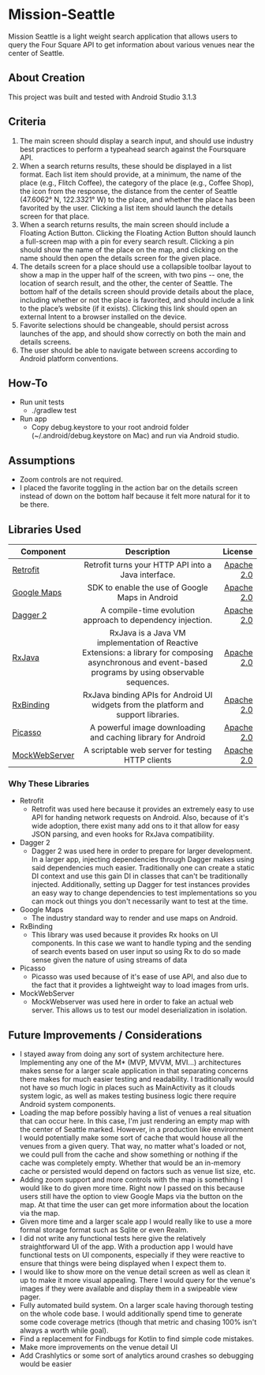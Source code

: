 # Mission-Seattle

Mission Seattle is a light weight search application that allows users to query
the Four Square API to get information about various venues near the center of Seattle.

## About Creation
This project was built and tested with Android Studio 3.1.3

## Criteria

1. The main screen should display a search input, and should use industry
best practices to perform a typeahead search against the Foursquare API.
2. When a search returns results, these should be displayed in a list format.
Each list item should provide, at a minimum, the name of the place
(e.g., Flitch Coffee), the category of the place (e.g., Coffee Shop), the
icon from the response, the distance from the center of Seattle
(47.6062° N, 122.3321° W) to the place, and whether the place has been
favorited by the user. Clicking a list item should launch the details
screen for that place.
3. When a search returns results, the main screen should include a
Floating Action Button. Clicking the Floating Action Button should
launch a full-screen map with a pin for every search result. Clicking a
pin should show the name of the place on the map, and clicking on the
name should then open the details screen for the given place.
4. The details screen for a place should use a collapsible toolbar layout
to show a map in the upper half of the screen, with two pins -- one, the
location of search result, and the other, the center of Seattle. The
bottom half of the details screen should provide details about the place,
including whether or not the place is favorited, and should include a link
to the place’s website (if it exists). Clicking this link should open an
external Intent to a browser installed on the device.
5. Favorite selections should be changeable, should persist across
launches of the app, and should show correctly on both the main and details screens.
6. The user should be able to navigate between screens according to Android platform conventions.

## How-To
- Run unit tests
    - ./gradlew test
- Run app
    - Copy debug.keystore to your root android folder (~/.android/debug.keystore on Mac) and run via Android studio.

## Assumptions
- Zoom controls are not required.
- I placed the favorite toggling in the action bar on the details screen instead of down on the bottom half
because it felt more natural for it to be there.


## Libraries Used

| Component     | Description   | License  |
| ------------- |:-------------:| -----:|
| [Retrofit](http://square.github.io/retrofit/)        |  Retrofit turns your HTTP API into a Java interface. | [Apache 2.0](http://www.apache.org/licenses/LICENSE-2.0) |
| [Google Maps](https://developers.google.com/maps/documentation/android-sdk/intro)        | SDK to enable the use of Google Maps in Android | [Apache 2.0](http://www.apache.org/licenses/LICENSE-2.0) |
| [Dagger 2](https://github.com/google/dagger)        | A compile-time evolution approach to dependency injection. | [Apache 2.0](https://github.com/google/dagger/blob/master/LICENSE.txt) |
| [RxJava](https://github.com/ReactiveX/RxJava)        | RxJava is a Java VM implementation of Reactive Extensions: a library for composing asynchronous and event-based programs by using observable sequences. | [Apache 2.0](https://github.com/google/dagger/blob/master/LICENSE.txt) |
| [RxBinding](https://github.com/JakeWharton/RxBinding)        | RxJava binding APIs for Android UI widgets from the platform and support libraries. | [Apache 2.0](http://www.apache.org/licenses/LICENSE-2.0) |
| [Picasso](http://square.github.io/picasso/)        |  A powerful image downloading and caching library for Android | [Apache 2.0](http://www.apache.org/licenses/LICENSE-2.0) |
| [MockWebServer](https://github.com/square/okhttp/tree/master/mockwebserver)        |  A scriptable web server for testing HTTP clients | [Apache 2.0](http://www.apache.org/licenses/LICENSE-2.0) |
### Why These Libraries
- Retrofit
    - Retrofit was used here because it provides an extremely easy to use API for handing network requests on Android.
    Also, because of it's wide adoption, there exist many add ons to it that allow for easy JSON parsing, and even
    hooks for RxJava compatibility.
- Dagger 2
    - Dagger 2 was used here in order to prepare for larger development. In a larger app, injecting dependencies
    through Dagger makes using said dependencies much easier. Traditionally one can create a static DI context
    and use this gain DI in classes that can't be traditionally injected. Additionally, setting up Dagger for
    test instances provides an easy way to change dependencies to test implementations so you can mock out things
    you don't necessarily want to test at the time.
- Google Maps
    - The industry standard way to render and use maps on Android.
- RxBinding
    - This library was used because it provides Rx hooks on UI components. In this case we want to handle typing and
    the sending of search events based on user input so using Rx to do so made sense given the nature of using streams
    of data
- Picasso
    - Picasso was used because of it's ease of use API, and also due to the fact that it provides a lightweight
    way to load images from urls.
- MockWebServer
    - MockWebserver was used here in order to fake an actual web server. This allows us to test our model
    deserialization in isolation.

## Future Improvements / Considerations

- I stayed away from doing any sort of system architecture here. Implementing any one of the M* (MVP, MVVM, MVI...)
architectures makes sense for a larger scale application in that separating concerns there makes for much
easier testing and readability. I traditionally would not have so much logic in places such as MainActivity as
it clouds system logic, as well as makes testing business logic there require Android system components.
- Loading the map before possibly having a list of venues a real situation that can occur here. In this case,
I'm just rendering an empty map with the center of Seattle marked. However, in a production like environment I would
potentially make some sort of cache that would house all the venues from a given query. That way, no matter what's loaded
or not, we could pull from the cache and show something or nothing if the cache was completely empty. Whether that would be an in-memory cache or persisted would depend
on factors such as venue list size, etc.
- Adding zoom support and more controls with the map is something I would like to do given more time. Right now
I passed on this because users still have the option to view Google Maps via the button on the map. At that time
the user can get more information about the location via the map.
- Given more time and a larger scale app I would really like to use a more formal storage format such as
Sqlite or even Realm.
- I did not write any functional tests here give the relatively straightforward UI of the app. With a production
app I would have functional tests on UI components, especially if they were reactive to ensure that things were being
displayed when I expect them to.
- I would like to show more on the venue detail screen as well as clean it up to make it more visual appealing. There I would query for the venue's images if they were
available and display them in a swipeable view pager.
- Fully automated build system. On a larger scale having thorough testing on the
whole code base. I would additionally spend time to generate some code coverage metrics
(though that metric and chasing 100% isn't always a worth while goal).
- Find a replacement for Findbugs for Kotlin to find simple code mistakes.
- Make more improvements on the venue detail UI
- Add Crashlytics or some sort of analytics around crashes so debugging would be easier

